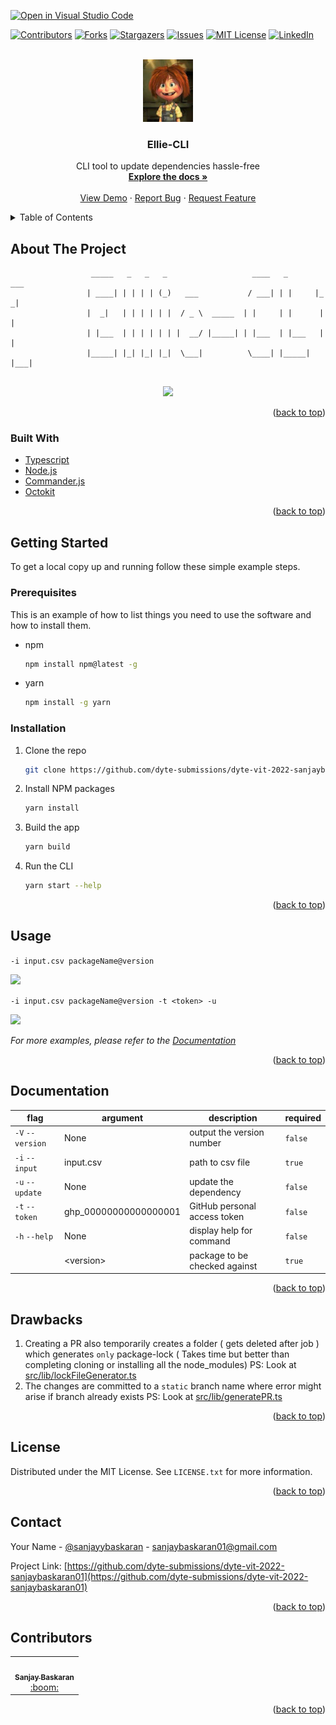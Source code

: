 [![Open in Visual Studio Code](https://classroom.github.com/assets/open-in-vscode-c66648af7eb3fe8bc4f294546bfd86ef473780cde1dea487d3c4ff354943c9ae.svg)](https://classroom.github.com/online_ide?assignment_repo_id=7988038&assignment_repo_type=AssignmentRepo)
<div id="top"></div>
<!--
*** Thanks for checking out the Best-README-Template. If you have a suggestion
*** that would make this better, please fork the repo and create a pull request
*** or simply open an issue with the tag "enhancement".
*** Don't forget to give the project a star!
*** Thanks again! Now go create something AMAZING! :D
-->



<!-- PROJECT SHIELDS -->
<!--
*** I'm using markdown "reference style" links for readability.
*** Reference links are enclosed in brackets [ ] instead of parentheses ( ).
*** See the bottom of this document for the declaration of the reference variables
*** for contributors-url, forks-url, etc. This is an optional, concise syntax you may use.
*** https://www.markdownguide.org/basic-syntax/#reference-style-links
-->
[![Contributors][contributors-shield]][contributors-url]
[![Forks][forks-shield]][forks-url]
[![Stargazers][stars-shield]][stars-url]
[![Issues][issues-shield]][issues-url]
[![MIT License][license-shield]][license-url]
[![LinkedIn][linkedin-shield]][linkedin-url]



<!-- PROJECT LOGO -->
<br />
<div align="center">
  <a href="#documentation">
    <img src="images/logo.jpg" alt="Logo" width="80" height="100">
  </a>

<h3 align="center">Ellie-CLI</h3>

  <p align="center">
    CLI tool to update dependencies hassle-free
    <br />
    <a href="#documentation"><strong>Explore the docs »</strong></a>
    <br />
    <br />
    <a href="https://github.com/dyte-submissions/dyte-vit-2022-sanjaybaskaran01">View Demo</a>
    ·
    <a href="https://github.com/dyte-submissions/dyte-vit-2022-sanjaybaskaran01/issues">Report Bug</a>
    ·
    <a href="https://github.com/dyte-submissions/dyte-vit-2022-sanjaybaskaran01/issues">Request Feature</a>
  </p>
</div>



<!-- TABLE OF CONTENTS -->
<details>
  <summary>Table of Contents</summary>
  <ol>
    <li>
      <a href="#about-the-project">About The Project</a>
      <ul>
        <li><a href="#built-with">Built With</a></li>
      </ul>
    </li>
    <li>
      <a href="#getting-started">Getting Started</a>
      <ul>
        <li><a href="#prerequisites">Prerequisites</a></li>
        <li><a href="#installation">Installation</a></li>
      </ul>
    </li>
    <li><a href="#usage">Usage</a></li>
    <li><a href="#documentation">Documentation</a></li>
    <li><a href="#drawbacks">Drawbacks</a></li>
    <li><a href="#license">License</a></li>
    <li><a href="#contact">Contact</a></li>
    <li><a href="#contributor">Contributors</a></li>
  </ol>
</details>



<!-- ABOUT THE PROJECT -->
## About The Project


```
                  _____   _   _   _                   ____   _       ___ 
                 | ____| | | | | (_)   ___           / ___| | |     |_ _|
                 |  _|   | | | | | |  / _ \  _____  | |     | |      | | 
                 | |___  | | | | | | |  __/ |_____| | |___  | |___   | | 
                 |_____| |_| |_| |_|  \___|          \____| |_____| |___|
                                                                         
```
<div align="center">
  <img src="https://i.imgur.com/2vXRNPj.png">
</div>

<p align="right">(<a href="#top">back to top</a>)</p>



### Built With

* [Typescript](https://www.typescriptlang.org/)
* [Node.js](https://nodejs.org/en/)
* [Commander.js](https://github.com/tj/commander.js)
* [Octokit](https://octokit.github.io/rest.js/v18/)

<p align="right">(<a href="#top">back to top</a>)</p>



<!-- GETTING STARTED -->
## Getting Started


To get a local copy up and running follow these simple example steps.

### Prerequisites

This is an example of how to list things you need to use the software and how to install them.
* npm
  ```sh
  npm install npm@latest -g
  ```

* yarn
  ```sh
  npm install -g yarn
  ```

### Installation

1. Clone the repo
   ```sh
   git clone https://github.com/dyte-submissions/dyte-vit-2022-sanjaybaskaran01.git
   ```
2. Install NPM packages
   ```sh
   yarn install
   ```
3. Build the app 
   ```sh
   yarn build
   ```
4. Run the CLI
   ```sh
   yarn start --help
   ```

<p align="right">(<a href="#top">back to top</a>)</p>



<!-- USAGE EXAMPLES -->
## Usage

`-i input.csv packageName@version`

<img src="https://i.imgur.com/qiZKbaG.png">

<br>

`-i input.csv packageName@version -t <token> -u`

<img src="https://i.imgur.com/hH0JwYk.png">

_For more examples, please refer to the [Documentation](#documentation)_

<p align="right">(<a href="#top">back to top</a>)</p>

## Documentation


| flag  | argument | description | required |
| ------------- | ------------- | ------------- | ------------- |
| `-V` `--version` | None | output the version number | `false` |
| `-i` `--input`  | input.csv | path to csv file  | `true` |
| `-u` `--update`  | None | update the dependency | `false` |
| `-t` `--token` | ghp_00000000000000001 | GitHub personal access token | `false` |
| `-h` `--help` | None | display help for command | `false` |
|  | \<version\> | package to be checked against | `true` |



<p align="right">(<a href="#top">back to top</a>)</p>

<!-- ROADMAP -->
## Drawbacks

1. Creating a PR also temporarily creates a folder ( gets deleted after job ) which generates `only` package-lock ( Takes time but better than completing cloning or installing all the node_modules) PS: Look at [src/lib/lockFileGenerator.ts](src/lib/lockFileGenerator.ts)
2. The changes are committed to a `static` branch name where error might arise if branch already exists PS: Look at [src/lib/generatePR.ts](./src/lib/generatePR.ts#16)  

<p align="right">(<a href="#top">back to top</a>)</p>

<!-- LICENSE -->
## License

Distributed under the MIT License. See `LICENSE.txt` for more information.

<p align="right">(<a href="#top">back to top</a>)</p>



<!-- CONTACT -->
## Contact

Your Name - [@sanjayybaskaran](https://twitter.com/sanjayybaskaran) - sanjaybaskaran01@gmail.com

Project Link: [https://github.com/dyte-submissions/dyte-vit-2022-sanjaybaskaran01](https://github.com/dyte-submissions/dyte-vit-2022-sanjaybaskaran01)

<p align="right">(<a href="#top">back to top</a>)</p>



<!-- CONTRIBUTOR -->
## Contributors


<table>
  <tr>
    <td align="center"><a href="https://github.com/sanjaybaskaran01"><img src="https://avatars.githubusercontent.com/u/72266283?v=4" width="100px;" alt=""/><br /><sub><b>Sanjay Baskaran</b></sub></a><br /><a href="mailto:sanjaybaskaran01@gmail.com?subject=SSdtIHZlcnkgYm9yZWQganVzIHRha2UgbWU=" target="_blank" title="Code">:boom:</a> 
  </tr>
</table>

<p align="right">(<a href="#top">back to top</a>)</p>



<!-- MARKDOWN LINKS & IMAGES -->
<!-- https://www.markdownguide.org/basic-syntax/#reference-style-links -->
[contributors-shield]: https://img.shields.io/github/contributors/dyte-submissions/dyte-vit-2022-sanjaybaskaran01.svg?style=for-the-badge
[contributors-url]: https://github.com/dyte-submissions/dyte-vit-2022-sanjaybaskaran01/graphs/contributors
[forks-shield]: https://img.shields.io/github/forks/dyte-submissions/dyte-vit-2022-sanjaybaskaran01.svg?style=for-the-badge
[forks-url]: https://github.com/dyte-submissions/dyte-vit-2022-sanjaybaskaran01/network/members
[stars-shield]: https://img.shields.io/github/stars/dyte-submissions/dyte-vit-2022-sanjaybaskaran01.svg?style=for-the-badge
[stars-url]: https://github.com/dyte-submissions/dyte-vit-2022-sanjaybaskaran01/stargazers
[issues-shield]: https://img.shields.io/github/issues/dyte-submissions/dyte-vit-2022-sanjaybaskaran01.svg?style=for-the-badge
[issues-url]: https://github.com/dyte-submissions/dyte-vit-2022-sanjaybaskaran01/issues
[license-shield]: https://img.shields.io/github/license/dyte-submissions/dyte-vit-2022-sanjaybaskaran01.svg?style=for-the-badge
[license-url]: https://github.com/dyte-submissions/dyte-vit-2022-sanjaybaskaran01/blob/main/LICENSE.txt
[linkedin-shield]: https://img.shields.io/badge/-LinkedIn-black.svg?style=for-the-badge&logo=linkedin&colorB=555
[linkedin-url]: https://linkedin.com/in/sanjaybaskaran
[product-screenshot]: https://i.imgur.com/zurdKvq.png
